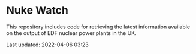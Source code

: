 # Nuke Watch

This repository includes code for retrieving the latest information available on the output of EDF nuclear power plants in the UK.

Last updated: 2022-04-06 03:23